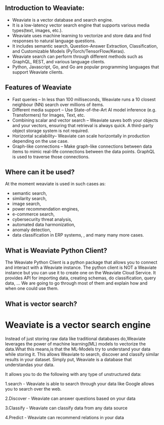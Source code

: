 ## Introduction to Weaviate:

* Weaviate is a vector database and search engine.
* It is a low-latency vector search engine that supports various media types(text, images, etc.). 
* Weaviate uses machine learning to vectorize and store data and find responses to natural language questions.
* It includes semantic search, Question-Answer Extraction, Classification, and Customizable Models (PyTorch/TensorFlow/Keras). 
* Weaviate search can perform through different methods such as GraphQL, REST, and various language clients. 
* Python, Javascript, Go, and Go are popular programming languages that support Weaviate clients.

## Features of Weaviate
* Fast queries – In less than 100 milliseconds, Weaviate runs a 10 closest neighbour (NN) search over millions of items.
* Different media support – Use State-of-the-Art AI model inference (e.g. Transformers) for Images, Text, etc.
* Combining scalar and vector search – Weaviate saves both your objects and your vectors, ensuring that retrieval is always quick. A third-party object storage system is not required.
* Horizontal scalability– Weaviate can scale horizontally in production depending on the use case.
* Graph-like connections – Make graph-like connections between data items to mimic real-life connections between the data points. GraphQL is used to traverse those connections.

## Where can it be used?
At the moment weaviate is used in such cases as:
* semantic search,
* similarity search,
* image search,
* power recommendation engines,
* e-commerce search,
* cybersecurity threat analysis,
* automated data harmonization,
* anomaly detection,
* data classification in ERP systems,
, and many many more cases.

## What is Weaviate Python Client?
The Weaviate Python Client is a python package that allows you to connect and interact with a Weaviate instance. The python client is NOT a Weaviate instance but you can use it to create one on the Weaviate Cloud Service. It provides API for importing data, creating schemas, do classification, query data, ... We are going to go through most of them and explain how and when one could use them.

## What is vector search?

# Weaviate is a vector search engine
Instead of just storing raw data like traditional databases do,Weaviate leverages the power of machine learning(ML) models to vectorize the data.What this means,is that the ML-Models try to understand your data while storing it. This allows Weaviate to search, discover and classify similar results in your dataset. Simply put, Weaviate is a database that understandas your data.

It allows you to do the following with any type of unstructured data:

1.search -
Weaviate is able to search through your data like Google allows you to search over the web.

2.Discover -
Weaviate can answer questions based on your data

3.Classify -
Weaviate can classify data from any data source

4.Predict -
Weaviate can recommend relations in your data

